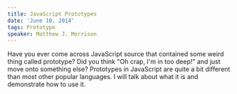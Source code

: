 ```yaml
---
title: JavaScript Prototypes
date: 'June 10, 2014'
tags: Prototype
speaker: Matthew J. Morrison
---
```


Have you ever come across JavaScript source that contained some weird thing
called prototype? Did you think "Oh crap, I'm in too deep!" and just move onto
something else? Prototypes in JavaScript are quite a bit different than most
other popular languages. I will talk about what it is and demonstrate how to
use it.
